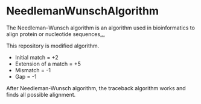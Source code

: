 NeedlemanWunschAlgorithm
========================

The Needleman–Wunsch algorithm is an algorithm used in bioinformatics to align protein or nucleotide sequences[...](http://en.wikipedia.org/wiki/Needleman%E2%80%93Wunsch_algorithm)

This repository is modified algorithm.

* Initial match = +2
* Extension of a match = +5
* Mismatch = -1
* Gap = -1

After Needleman-Wunsch algorithm, the traceback algorithm works and finds all possible alignment.
